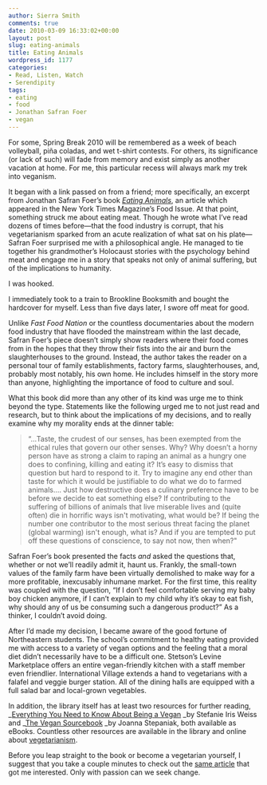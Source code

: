 ```yaml
---
author: Sierra Smith
comments: true
date: 2010-03-09 16:33:02+00:00
layout: post
slug: eating-animals
title: Eating Animals
wordpress_id: 1177
categories:
- Read, Listen, Watch
- Serendipity
tags:
- eating
- food
- Jonathan Safran Foer
- vegan
---
```


For some, Spring Break 2010 will be remembered as a week of beach volleyball, piña coladas, and wet t-shirt contests. For others, its significance (or lack of such) will fade from memory and exist simply as another vacation at home. For me, this particular recess will always mark my trek into veganism.

It began with a link passed on from a friend; more specifically, an excerpt from Jonathan Safran Foer’s book [_Eating Animals_](http://nexpress.iii.com/search~S3?/teating+animals/teating+animals/1%2C1%2C2%2CB/frameset&FF=teating+animals&1%2C%2C2), an article which appeared in the New York Times Magazine’s Food Issue. At that point, something struck me about eating meat. Though he wrote what I’ve read dozens of times before—that the food industry is corrupt, that his vegetarianism sparked from an acute realization of what sat on his plate—Safran Foer surprised me with a philosophical angle. He managed to tie together his grandmother’s Holocaust stories with the psychology behind meat and engage me in a story that speaks not only of animal suffering, but of the implications to humanity.

I was hooked.

I immediately took to a train to Brookline Booksmith and bought the hardcover for myself. Less than five days later, I swore off meat for good.

Unlike _Fast Food Nation_ or the countless documentaries about the modern food industry that have flooded the mainstream within the last decade, Safran Foer’s piece doesn’t simply show readers where their food comes from in the hopes that they throw their fists into the air and burn the slaughterhouses to the ground. Instead, the author takes the reader on a personal tour of family establishments, factory farms, slaughterhouses, and, probably most notably, his own home. He includes himself in the story more than anyone, highlighting the importance of food to culture and soul.

What this book did more than any other of its kind was urge me to think beyond the type. Statements like the following urged me to not just read and research, but to think about the implications of my decisions, and to really examine why my morality ends at the dinner table:


> “…Taste, the crudest of our senses, has been exempted from the ethical rules that govern our other senses. Why? Why doesn’t a horny person have as strong a claim to raping an animal as a hungry one does to confining, killing and eating it? It’s easy to dismiss that question but hard to respond to it. Try to imagine any end other than taste for which it would be justifiable to do what we do to farmed animals…. Just how destructive does a culinary preference have to be before we decide to eat something else? If contributing to the suffering of billions of animals that live miserable lives and (quite often) die in horrific ways isn't motivating, what would be? If being the number one contributor to the most serious threat facing the planet (global warming) isn't enough, what is? And if you are tempted to put off these questions of conscience, to say not now, then when?"


Safran Foer’s book presented the facts _and_ asked the questions that, whether or not we’ll readily admit it, haunt us. Frankly, the small-town values of the family farm have been virtually demolished to make way for a more profitable, inexcusably inhumane market. For the first time, this reality was coupled with the question, “If I don’t feel comfortable serving my baby boy chicken anymore, if I can’t explain to my child why it’s okay to eat fish, why should any of us be consuming such a dangerous product?” As a thinker, I couldn’t avoid doing.

After I’d made my decision, I became aware of the good fortune of Northeastern students. The school’s commitment to healthy eating provided me with access to a variety of vegan options and the feeling that a moral diet didn’t necessarily have to be a difficult one. Stetson’s Levine Marketplace offers an entire vegan-friendly kitchen with a staff member even friendlier. International Village extends a hand to vegetarians with a falafel and veggie burger station. All of the dining halls are equipped with a full salad bar and local-grown vegetables.

In addition, the library itself has at least two resources for further reading, _[Everything You Need to Know About Being a Vegan](http://nucat.lib.neu.edu:80/record=b2028614~S13) _by Stefanie Iris Weiss and _[The Vegan Sourcebook](http://nucat.lib.neu.edu:80/record=b2028506~S13) _by Joanna Stepaniak, both available as eBooks. Countless other resources are available in the library and online about [vegetarianism](http://nucat.lib.neu.edu/search~/a?searchtype=X&searcharg=vegetarianism&SORT=D&image.x=0&image.y=0).

Before you leap straight to the book or become a vegetarian yourself, I suggest that you take a couple minutes to check out the [same article](http://www.nytimes.com/2009/10/11/magazine/11foer-t.html) that got me interested. Only with passion can we seek change.
